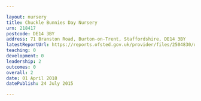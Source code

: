 ```yaml
---

layout: nursery
title: Chuckle Bunnies Day Nursery
urn: 218417
postcode: DE14 3BY
address: 71 Branston Road, Burton-on-Trent, Staffordshire, DE14 3BY
latestReportUrl: https://reports.ofsted.gov.uk/provider/files/2504830/urn/218417.pdf
teaching: 0
development: 0
leadership: 2
outcomes: 0
overall: 2
date: 01 April 2018 
datePublish: 24 July 2015

---
```

